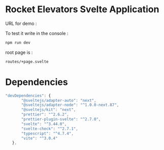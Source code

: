 # Rocket Elevators Svelte Application

URL for demo : 

To test it write in the console : 
```bash
npm run dev
```

root page is :
 ```bash
routes/+page.svelte
```

# Dependencies
 ```javascript
"devDependencies": {
		"@sveltejs/adapter-auto": "next",
		"@sveltejs/adapter-node": "^1.0.0-next.87",
		"@sveltejs/kit": "next",
		"prettier": "^2.6.2",
		"prettier-plugin-svelte": "^2.7.0",
		"svelte": "^3.44.0",
		"svelte-check": "^2.7.1",
		"typescript": "^4.7.4",
		"vite": "^3.0.4"
	},
```
